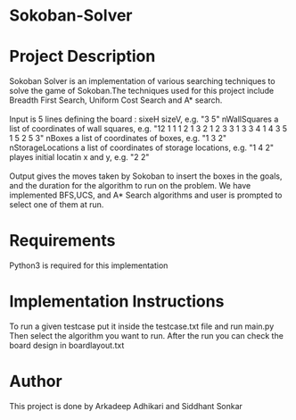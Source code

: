 # Sokoban-Solver

# Project Description
Sokoban Solver is an implementation of various searching techniques to solve the game of Sokoban.The techniques used for this project include Breadth First Search, Uniform Cost Search and A* search.
<br></br>
Input is 5 lines defining the board :
sixeH sizeV, e.g. "3 5"
nWallSquares a list of coordinates of wall squares, e.g. "12 1 1 1 2 1 3 2 1 2 3 3 1 3 3 4 1 4 3 5 1 5 2 5 3"
nBoxes a list of coordinates of boxes, e.g. "1 3 2"
nStorageLocations a list of coordinates of storage locations, e.g. "1 4 2"
playes initial locatin x and y, e.g. "2 2"
<br></br>
Output gives the moves taken by Sokoban to insert the boxes in the goals, and the duration for the algorithm to run on the problem.
We have implemented BFS,UCS, and A* Search algorithms and user is prompted to select one of them at run.

# Requirements
Python3 is required for this implementation

# Implementation Instructions

To run a given testcase put it inside the testcase.txt file and run main.py
Then select the algorithm you want to run.
After the run you can check the board design in boardlayout.txt

# Author
 This project is done by Arkadeep Adhikari and Siddhant Sonkar
 
 
